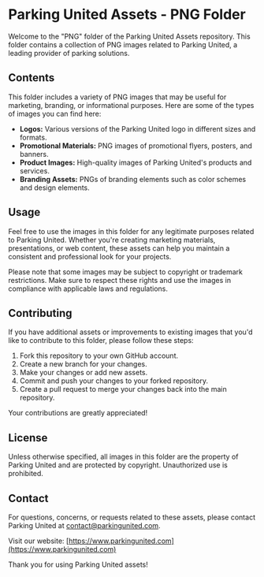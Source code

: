 # Parking United Assets - PNG Folder

Welcome to the "PNG" folder of the Parking United Assets repository. This folder contains a collection of PNG images related to Parking United, a leading provider of parking solutions.

## Contents

This folder includes a variety of PNG images that may be useful for marketing, branding, or informational purposes. Here are some of the types of images you can find here:

- **Logos:** Various versions of the Parking United logo in different sizes and formats.
- **Promotional Materials:** PNG images of promotional flyers, posters, and banners.
- **Product Images:** High-quality images of Parking United's products and services.
- **Branding Assets:** PNGs of branding elements such as color schemes and design elements.

## Usage

Feel free to use the images in this folder for any legitimate purposes related to Parking United. Whether you're creating marketing materials, presentations, or web content, these assets can help you maintain a consistent and professional look for your projects.

Please note that some images may be subject to copyright or trademark restrictions. Make sure to respect these rights and use the images in compliance with applicable laws and regulations.

## Contributing

If you have additional assets or improvements to existing images that you'd like to contribute to this folder, please follow these steps:

1. Fork this repository to your own GitHub account.
2. Create a new branch for your changes.
3. Make your changes or add new assets.
4. Commit and push your changes to your forked repository.
5. Create a pull request to merge your changes back into the main repository.

Your contributions are greatly appreciated!

## License

Unless otherwise specified, all images in this folder are the property of Parking United and are protected by copyright. Unauthorized use is prohibited.

## Contact

For questions, concerns, or requests related to these assets, please contact Parking United at [contact@parkingunited.com](mailto:contact@parkingunited.com).

Visit our website: [https://www.parkingunited.com](https://www.parkingunited.com)

Thank you for using Parking United assets!
